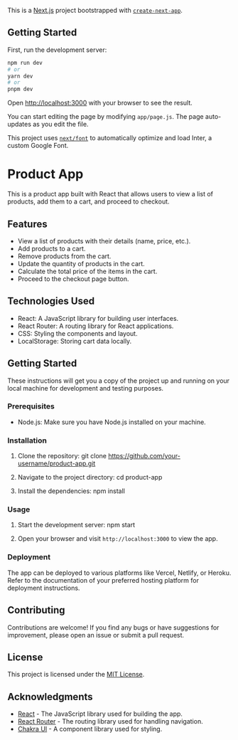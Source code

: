 This is a [Next.js](https://nextjs.org/) project bootstrapped with [`create-next-app`](https://github.com/vercel/next.js/tree/canary/packages/create-next-app).

## Getting Started

First, run the development server:

```bash
npm run dev
# or
yarn dev
# or
pnpm dev
```

Open [http://localhost:3000](http://localhost:3000) with your browser to see the result.

You can start editing the page by modifying `app/page.js`. The page auto-updates as you edit the file.

This project uses [`next/font`](https://nextjs.org/docs/basic-features/font-optimization) to automatically optimize and load Inter, a custom Google Font.

# Product App

This is a product app built with React that allows users to view a list of products, add them to a cart, and proceed to checkout.

## Features

- View a list of products with their details (name, price, etc.).
- Add products to a cart.
- Remove products from the cart.
- Update the quantity of products in the cart.
- Calculate the total price of the items in the cart.
- Proceed to the checkout page button.

## Technologies Used

- React: A JavaScript library for building user interfaces.
- React Router: A routing library for React applications.
- CSS: Styling the components and layout.
- LocalStorage: Storing cart data locally.

## Getting Started

These instructions will get you a copy of the project up and running on your local machine for development and testing purposes.

### Prerequisites

- Node.js: Make sure you have Node.js installed on your machine.

### Installation

1. Clone the repository: git clone https://github.com/your-username/product-app.git

2. Navigate to the project directory: cd product-app

3. Install the dependencies: npm install

### Usage

1. Start the development server: npm start

2. Open your browser and visit `http://localhost:3000` to view the app.

### Deployment

The app can be deployed to various platforms like Vercel, Netlify, or Heroku. Refer to the documentation of your preferred hosting platform for deployment instructions.

## Contributing

Contributions are welcome! If you find any bugs or have suggestions for improvement, please open an issue or submit a pull request.

## License

This project is licensed under the [MIT License](LICENSE).

## Acknowledgments

- [React](https://reactjs.org/) - The JavaScript library used for building the app.
- [React Router](https://reactrouter.com/) - The routing library used for handling navigation.
- [Chakra UI](https://chakra-ui.com/) - A component library used for styling.
